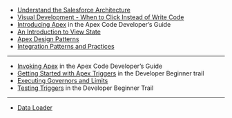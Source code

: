 - [Understand the Salesforce Architecture](https://developer.salesforce.com/trailhead/force_com_dev_beginner/starting_force_com/starting_understanding_arch)  
- [Visual Development - When to Click Instead of Write Code](https://developer.salesforce.com/blogs/engineering/2014/12/forcedotcom-declarative-development.html)  
- [Introducing Apex](https://developer.salesforce.com/docs/atlas.en-us.apexcode.meta/apexcode/apex_intro.htm) in the Apex Code Developer’s Guide  
- [An Introduction to View State](https://developer.salesforce.com/page/An_Introduction_to_Visualforce_View_State)  
- [Apex Design Patterns](https://developer.salesforce.com/page/Apex_Design_Patterns)  
- [Integration Patterns and Practices](https://developer.salesforce.com/docs/atlas.en-us.integration_patterns_and_practices.meta/integration_patterns_and_practices/integ_pat_intro_overview.htm)
---
- [Invoking Apex](https://developer.salesforce.com/docs/atlas.en-us.apexcode.meta/apexcode/apex_invoking.htm) in the Apex Code Developer’s Guide  
- [Getting Started with Apex Triggers](https://developer.salesforce.com/trailhead/apex_triggers/apex_triggers_intro) in the Developer Beginner trail  
- [Executing Governors and Limits](https://developer.salesforce.com/docs/atlas.en-us.apexcode.meta/apexcode/apex_gov_limits.htm)  
- [Testing Triggers](https://developer.salesforce.com/trailhead/apex_testing/apex_testing_triggers) in the Developer Beginner Trail
---
- [Data Loader](https://developer.salesforce.com/docs/atlas.en-us.250.0.dataLoader.meta/dataLoader/data_loader_intro.htm)
